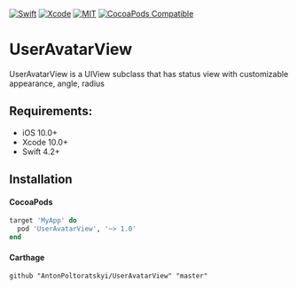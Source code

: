 [![Swift](https://img.shields.io/badge/Swift-4.2-orange.svg)](https://swift.org)
[![Xcode](https://img.shields.io/badge/Xcode-10.0-blue.svg)](https://developer.apple.com/xcode)
[![MIT](https://img.shields.io/badge/License-MIT-red.svg)](https://opensource.org/licenses/MIT)
[![CocoaPods Compatible](https://img.shields.io/cocoapods/v/UserAvatarView.svg)](https://cocoapods.org/pods/UserAvatarView)

# UserAvatarView

UserAvatarView is a UIView subclass that has status view with customizable appearance, angle, radius

## Requirements:
- iOS 10.0+
- Xcode 10.0+
- Swift 4.2+

## Installation

#### CocoaPods

```ruby
target 'MyApp' do
  pod 'UserAvatarView', '~> 1.0'
end
```

#### Carthage

```ogdl
github "AntonPoltoratskyi/UserAvatarView" "master"
```
